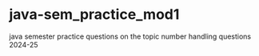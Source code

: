 # java-sem_practice_mod1
java semester practice questions on the topic number handling questions 2024-25
